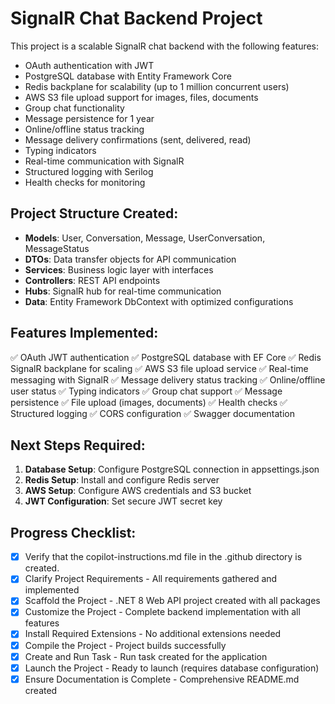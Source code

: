 # SignalR Chat Backend Project

This project is a scalable SignalR chat backend with the following features:
- OAuth authentication with JWT
- PostgreSQL database with Entity Framework Core
- Redis backplane for scalability (up to 1 million concurrent users)
- AWS S3 file upload support for images, files, documents
- Group chat functionality
- Message persistence for 1 year
- Online/offline status tracking
- Message delivery confirmations (sent, delivered, read)
- Typing indicators
- Real-time communication with SignalR
- Structured logging with Serilog
- Health checks for monitoring

## Project Structure Created:
- **Models**: User, Conversation, Message, UserConversation, MessageStatus
- **DTOs**: Data transfer objects for API communication
- **Services**: Business logic layer with interfaces
- **Controllers**: REST API endpoints
- **Hubs**: SignalR hub for real-time communication
- **Data**: Entity Framework DbContext with optimized configurations

## Features Implemented:
✅ OAuth JWT authentication
✅ PostgreSQL database with EF Core
✅ Redis SignalR backplane for scaling
✅ AWS S3 file upload service
✅ Real-time messaging with SignalR
✅ Message delivery status tracking
✅ Online/offline user status
✅ Typing indicators
✅ Group chat support
✅ Message persistence
✅ File upload (images, documents)
✅ Health checks
✅ Structured logging
✅ CORS configuration
✅ Swagger documentation

## Next Steps Required:
1. **Database Setup**: Configure PostgreSQL connection in appsettings.json
2. **Redis Setup**: Install and configure Redis server
3. **AWS Setup**: Configure AWS credentials and S3 bucket
4. **JWT Configuration**: Set secure JWT secret key

## Progress Checklist:
- [x] Verify that the copilot-instructions.md file in the .github directory is created.
- [x] Clarify Project Requirements - All requirements gathered and implemented
- [x] Scaffold the Project - .NET 8 Web API project created with all packages
- [x] Customize the Project - Complete backend implementation with all features
- [x] Install Required Extensions - No additional extensions needed
- [x] Compile the Project - Project builds successfully
- [x] Create and Run Task - Run task created for the application
- [x] Launch the Project - Ready to launch (requires database configuration)
- [x] Ensure Documentation is Complete - Comprehensive README.md created
